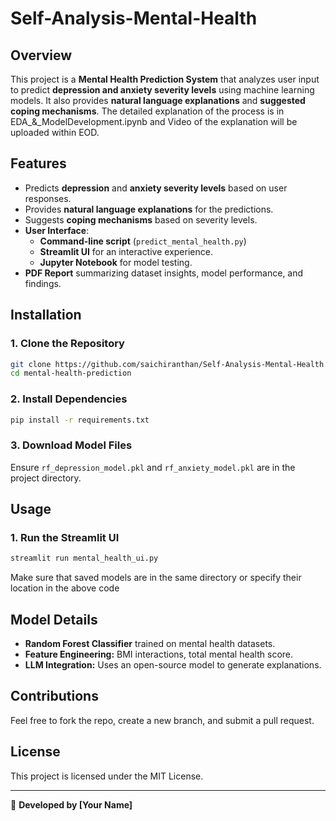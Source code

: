# Self-Analysis-Mental-Health

## Overview
This project is a **Mental Health Prediction System** that analyzes user input to predict **depression and anxiety severity levels** using machine learning models. It also provides **natural language explanations** and **suggested coping mechanisms**. The detailed explanation of the process is in EDA_&_ModelDevelopment.ipynb and Video of the explanation will be uploaded within EOD.

## Features
- Predicts **depression** and **anxiety severity levels** based on user responses.
- Provides **natural language explanations** for the predictions.
- Suggests **coping mechanisms** based on severity levels.
- **User Interface**:
  - **Command-line script** (`predict_mental_health.py`)
  - **Streamlit UI** for an interactive experience.
  - **Jupyter Notebook** for model testing.
- **PDF Report** summarizing dataset insights, model performance, and findings.

## Installation
### 1. Clone the Repository
```bash
git clone https://github.com/saichiranthan/Self-Analysis-Mental-Health.git
cd mental-health-prediction
```

### 2. Install Dependencies
```bash
pip install -r requirements.txt
```

### 3. Download Model Files
Ensure `rf_depression_model.pkl` and `rf_anxiety_model.pkl` are in the project directory.

## Usage
### 1. Run the Streamlit UI
```bash
streamlit run mental_health_ui.py
```
Make sure that saved models are in the same directory or specify their location in the above code

## Model Details
- **Random Forest Classifier** trained on mental health datasets.
- **Feature Engineering:** BMI interactions, total mental health score.
- **LLM Integration:** Uses an open-source model to generate explanations.

## Contributions
Feel free to fork the repo, create a new branch, and submit a pull request.

## License
This project is licensed under the MIT License.

---

🚀 **Developed by [Your Name]**

